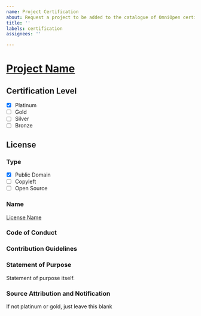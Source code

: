 ```yaml
---
name: Project Certification
about: Request a project to be added to the catalogue of OmniOpen certified projects.
title: ''
labels: certification
assignees: ''

---
```


# [Project Name](project-link)
## Certification Level
- [x] Platinum
- [ ] Gold
- [ ] Silver
- [ ] Bronze

## License
### Type
- [x] Public Domain
- [ ] Copyleft
- [ ] Open Source

### Name
[License Name](license-link)

### Code of Conduct
<link to project's code of conduct>

### Contribution Guidelines
<link to project's contribution guidelines>

### Statement of Purpose
<link to project's statement of purpose>
Statement of purpose itself.

### Source Attribution and Notification
<link to source list> If not platinum or gold, just leave this blank
